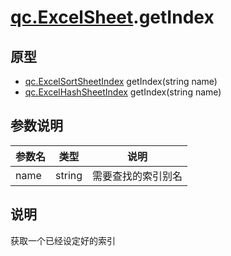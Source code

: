 # [qc.ExcelSheet](ExcelSheet.md).getIndex

## 原型
* [qc.ExcelSortSheetIndex](ExcelSortSheetIndex.md) getIndex(string name)
* [qc.ExcelHashSheetIndex](ExcelHashSheetIndex.md) getIndex(string name)

## 参数说明
| 参数名 | 类型 | 说明 |
| ------------- | ------------- | -------------|
| name | string | 需要查找的索引别名 |

## 说明
获取一个已经设定好的索引

